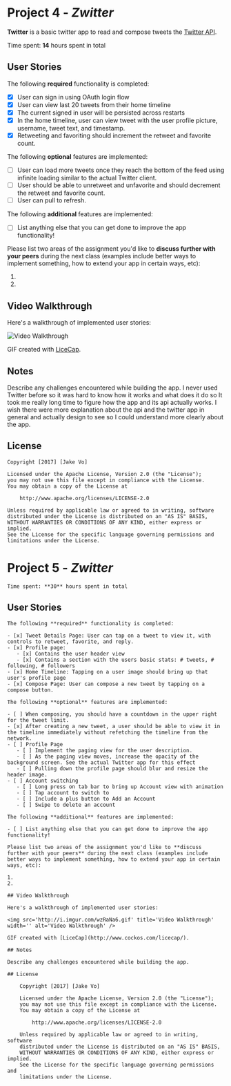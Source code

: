 # Project 4 - *Zwitter*

**Twitter** is a basic twitter app to read and compose tweets the [Twitter API](https://apps.twitter.com/).

Time spent: **14** hours spent in total

## User Stories

The following **required** functionality is completed:

- [x] User can sign in using OAuth login flow
- [x] User can view last 20 tweets from their home timeline
- [x] The current signed in user will be persisted across restarts
- [x] In the home timeline, user can view tweet with the user profile picture, username, tweet text, and timestamp.
- [x] Retweeting and favoriting should increment the retweet and favorite count.

The following **optional** features are implemented:

- [ ] User can load more tweets once they reach the bottom of the feed using infinite loading similar to the actual Twitter client.
- [ ] User should be able to unretweet and unfavorite and should decrement the retweet and favorite count.
- [ ] User can pull to refresh.

The following **additional** features are implemented:

- [ ] List anything else that you can get done to improve the app functionality!

Please list two areas of the assignment you'd like to **discuss further with your peers** during the next class (examples include better ways to implement something, how to extend your app in certain ways, etc):

1.
2.

## Video Walkthrough

Here's a walkthrough of implemented user stories:

<img src='http://i.imgur.com/1xijxUz.gif' title='Video Walkthrough' width='' alt='Video Walkthrough' />

GIF created with [LiceCap](http://www.cockos.com/licecap/).

## Notes

Describe any challenges encountered while building the app.
 I never used Twitter before so it was hard to know how it works and what does it do so It took me really long time to figure how the app and its api actually works. I wish there were more explanation about the api and the twitter app in general and actually design to see so I could understand more clearly about the app.

## License

    Copyright [2017] [Jake Vo]

    Licensed under the Apache License, Version 2.0 (the "License");
    you may not use this file except in compliance with the License.
    You may obtain a copy of the License at

        http://www.apache.org/licenses/LICENSE-2.0

    Unless required by applicable law or agreed to in writing, software
    distributed under the License is distributed on an "AS IS" BASIS,
    WITHOUT WARRANTIES OR CONDITIONS OF ANY KIND, either express or implied.
    See the License for the specific language governing permissions and
    limitations under the License.


   # Project 5 - *Zwitter* 

    Time spent: **30** hours spent in total

   ## User Stories

    The following **required** functionality is completed:

    - [x] Tweet Details Page: User can tap on a tweet to view it, with controls to retweet, favorite, and reply.
    - [x] Profile page:
       - [x] Contains the user header view
       - [x] Contains a section with the users basic stats: # tweets, # following, # followers
    - [x] Home Timeline: Tapping on a user image should bring up that user's profile page
    - [x] Compose Page: User can compose a new tweet by tapping on a compose button.

    The following **optional** features are implemented:

    - [ ] When composing, you should have a countdown in the upper right for the tweet limit.
    - [x] After creating a new tweet, a user should be able to view it in the timeline immediately without refetching the timeline from the network.
    - [ ] Profile Page
       - [ ] Implement the paging view for the user description.
       - [ ] As the paging view moves, increase the opacity of the background screen. See the actual Twitter app for this effect
       - [ ] Pulling down the profile page should blur and resize the header image.
    - [ ] Account switching
       - [ ] Long press on tab bar to bring up Account view with animation
       - [ ] Tap account to switch to
       - [ ] Include a plus button to Add an Account
       - [ ] Swipe to delete an account

    The following **additional** features are implemented:

    - [ ] List anything else that you can get done to improve the app functionality!

    Please list two areas of the assignment you'd like to **discuss further with your peers** during the next class (examples include better ways to implement something, how to extend your app in certain ways, etc):

    1. 
    2.

    ## Video Walkthrough

    Here's a walkthrough of implemented user stories:

    <img src='http://i.imgur.com/wzRaNa6.gif' title='Video Walkthrough' width='' alt='Video Walkthrough' />

    GIF created with [LiceCap](http://www.cockos.com/licecap/).

    ## Notes

    Describe any challenges encountered while building the app.

    ## License

        Copyright [2017] [Jake Vo]

        Licensed under the Apache License, Version 2.0 (the "License");
        you may not use this file except in compliance with the License.
        You may obtain a copy of the License at

            http://www.apache.org/licenses/LICENSE-2.0

        Unless required by applicable law or agreed to in writing, software
        distributed under the License is distributed on an "AS IS" BASIS,
        WITHOUT WARRANTIES OR CONDITIONS OF ANY KIND, either express or implied.
        See the License for the specific language governing permissions and
        limitations under the License.

